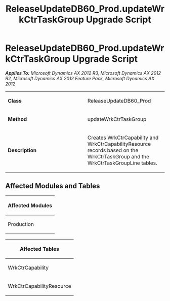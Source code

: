 ﻿---
title: ReleaseUpdateDB60_Prod.updateWrkCtrTaskGroup Upgrade Script
TOCTitle: ReleaseUpdateDB60_Prod.updateWrkCtrTaskGroup Upgrade Script
ms:assetid: 0e9a799a-7c7b-00ce-8d54-1bd00c8c91dc
ms:mtpsurl: https://msdn.microsoft.com/en-us/library/JJ735744(v=AX.60)
ms:contentKeyID: 49706648
ms.date: 05/18/2015
mtps_version: v=AX.60
---

# ReleaseUpdateDB60\_Prod.updateWrkCtrTaskGroup Upgrade Script 


_**Applies To:** Microsoft Dynamics AX 2012 R3, Microsoft Dynamics AX 2012 R2, Microsoft Dynamics AX 2012 Feature Pack, Microsoft Dynamics AX 2012_

<table>
<colgroup>
<col style="width: 50%" />
<col style="width: 50%" />
</colgroup>
<tbody>
<tr class="odd">
<td><p><strong>Class</strong></p></td>
<td><p>ReleaseUpdateDB60_Prod</p></td>
</tr>
<tr class="even">
<td><p><strong>Method</strong></p></td>
<td><p>updateWrkCtrTaskGroup</p></td>
</tr>
<tr class="odd">
<td><p><strong>Description</strong></p></td>
<td><p>Creates WrkCtrCapability and WrkCtrCapabilityResource records based on the WrkCtrTaskGroup and the WrkCtrTaskGroupLine tables.</p></td>
</tr>
</tbody>
</table>


## Affected Modules and Tables

<table>
<colgroup>
<col style="width: 100%" />
</colgroup>
<thead>
<tr class="header">
<th><p>Affected Modules</p></th>
</tr>
</thead>
<tbody>
<tr class="odd">
<td><p>Production</p></td>
</tr>
</tbody>
</table>


<table>
<colgroup>
<col style="width: 100%" />
</colgroup>
<thead>
<tr class="header">
<th><p>Affected Tables</p></th>
</tr>
</thead>
<tbody>
<tr class="odd">
<td><p>WrkCtrCapability</p></td>
</tr>
<tr class="even">
<td><p>WrkCtrCapabilityResource</p></td>
</tr>
</tbody>
</table>

  


